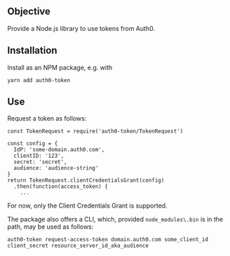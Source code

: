 ## Objective ##

Provide a Node.js library to use tokens from Auth0.

## Installation ##

Install as an NPM package, e.g. with

    yarn add auth0-token

## Use ##

Request a token as follows:

    const TokenRequest = require('auth0-token/TokenRequest')

    const config = {
      IdP: 'some-domain.auth0.com',
      clientID: '123',
      secret: 'secret',
      audience: 'audience-string'
    }
    return TokenRequest.clientCredentialsGrant(config)
      .then(function(access_token) {
        ...

For now, only the Client Credentials Grant is supported.

The package also offers a CLI, which, provided `node_modules\.bin` is in the path, may be used as follows:

```auth0-token request-access-token domain.auth0.com some_client_id client_secret resource_server_id_aka_audience```
